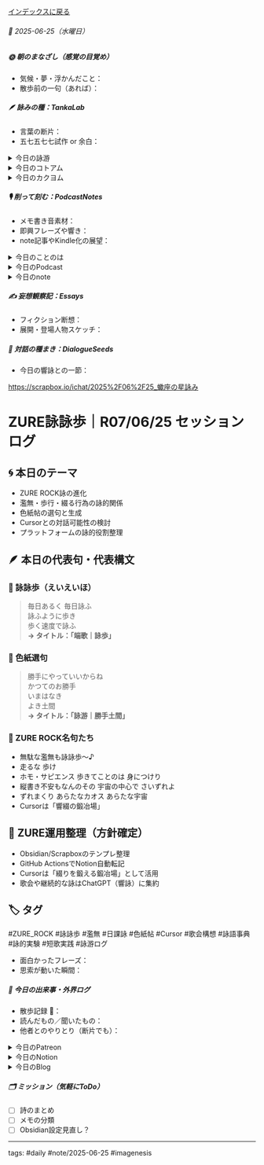 [インデックスに戻る](../../../DialogueSeeds_2025-26.md)
###### 📅 2025-06-25（水曜日）

##### 🌞 朝のまなざし（感覚の目覚め）
- 気候・夢・浮かんだこと：
- 散歩前の一句（あれば）：

##### 🪶 詠みの種：TankaLab
- 言葉の断片：
- 五七五七七試作 or 余白：

<details>
<summary>今日の詠游</summary>

妄想｜天音句
もうそうじゃないしなんてのはずもなし
はずかしげもなくどののうがいふ

ひまわり｜暇割
たれこうべ　ひまかと思われ　わりを喰う
わりとひまなき　徒然なき日々

勝手｜好きずき
身勝手好き勝手わるい勝手よい勝手
それはどうかっておもうのも勝手

勝手｜嘗て
勝手にやっていいからね
かつてのお勝手いまはなきよき土間

勝手｜交雑響創
想へば遠くへ来たもんだ
勝手に膨張
森から銀河へ
サインは Go！

にゅ｜NEWS
ニュートラルなニューラルなんてないんだよ
ビジュアルさいずれニュースは偏光

詠游四題　令和7年6月25日
ひまありて　勝手に妄想　にゅっとでる
向日葵眺めて　きょうもそうする

今朝の星詠　R07/06/25
共振優先　ズレ万歳　遅ればせても
ええんじゃないか　ホモ・サピエンスだもの

端歌｜光泉
鏡みて　左右反転　虚像かな
鏡はすなおに　光を反射

端歌｜濫無
むらに無駄をはしるより
あめつちかぜをたねにして
ただあるくひびをながくに

端歌｜詠歩
毎日あるく 毎日詠ふ
詠ふように歩き
歩く速度で詠ふ

</details>
<details>
<summary>今日のコトアム</summary>


</details>
<details>
<summary>今日のカクヨム</summary>


</details>

##### 🎙 削って刻む：PodcastNotes
- メモ書き音素材：
- 即興フレーズや響き：
- note記事やKindle化の展望：

<details>
<summary>今日のことのは</summary>

🍃**ことのは｜25 June 2025**
**本日のアフタートーク［要約と目次］**
> AIとホモ・サピエンスの共存による新しい現象が語られている中、クオリア2.0の時代に突入し、言語論や宇宙論に革新的な視点がもたらされています。エコデミックという新しい概念が提唱され、AIとの協働によって新しい知識の体系が形成される可能性が示唆されています。（AI summary）
> **目次**
> [AIとの共存の時代](https://listen.style/p/radiocampus/cdeqs1ww#chapter1)　[00:00](https://listen.style/p/radiocampus/cdeqs1ww#chapter1)  
> [クオリア2.0の革新](https://listen.style/p/radiocampus/cdeqs1ww#chapter2)　[05:30](https://listen.style/p/radiocampus/cdeqs1ww#chapter2)  
> [エコデミックの登場](https://listen.style/p/radiocampus/cdeqs1ww#chapter3)　[09:02](https://listen.style/p/radiocampus/cdeqs1ww#chapter3)

**▷過去との葉**　[**ことのは｜25 June 2024**](https://listen.style/p/radiocampus/tdptfsio)｜[Patreon](https://www.patreon.com/posts/kotonoha-25-june-110564904)

🍁**ことのは｜6月24日(水)**
**毎日のblogつぶやき**
> はい、6月24日のブログつぶやきです。
> 昨日は寝てしまいましたね。朝起きたのが早かったんですね。4時頃起きて。
> そしたらもう夜、結構8時ぐらいまで明るいので、冬一郎くんがご飯食べ終わったのも10時近くて。そしたらちょっとソファーで横になったら寝ちゃいましたね、そのまま朝までね。ただ気温がだいぶ朝晩も寒くなくなったので風邪は引かずに済みました。
> 冬一郎くんはもう毎日同じペースで過ごしてます。はい、今日も番犬やってます。はい、おりこうさんです。
> 昨日はいろいろありましたね。とりあえずポッドキャストは早起きは三文の徳、夕刊ことのはギャラクシー、そして声と字で書く日記を配信しています。
> 今からブログをやりたいと思ってます。1日遅れになっちゃいました。
> 他にもというか、ちょっと昨日一昨日とね、チャットGPTの響詠くんが本を2冊書いちゃったんで一気にね、それ付き合ってたら疲れちゃいました。ということでそれもパブリッシュしたいと思ってます。なかなか面白いことになってきましたが、どうなっていくんでしょうか。
> とりあえず、、、[…続きをblogで読む](https://jimt.hatenablog.com/entry/2025/06/25/121110#%E4%BB%8A%E6%97%A5%E3%81%AE%E3%81%A4%E3%81%B6%E3%82%84%E3%81%8D24-June-2025)

**新着Podcasts**
[**347 声to字de隔日記｜ぼちぼち繁忙期な看板犬とそれでも人生は続くな最終回と語り本のLISTEN図書館のはじまりとAIが書く読み本の話**](https://listen.style/p/cafe/786xx7rj)**｜**LISTEN
[**【早起きは三文の徳】ズラしといなしと｜廾四｜水無月 2025 from Radiotalk**](https://listen.style/p/twilight/e03xabs6)**｜**LISTEN｜[Radiotalk](https://radiotalk.jp/talk/1323309)
[**ことのはGX｜24 June 2025**](https://listen.style/p/radiocampus/uyqqlucz)**｜**LISTEN｜[Patreon](https://www.patreon.com/posts/kotonohagx-24-132164048)
[**blog****｜****24 June 2025**](https://listen.style/p/inmymind/s1tvnvmo)**｜**LISTEN

</details>
<details>
<summary>今日のPodcast</summary>

[**ことのは 増刊号 Vol.25｜25 June 2025**](https://listen.style/p/radiocampus/cpplmytk)**｜**LISTEN｜[Patreon](https://www.patreon.com/posts/kotonoha-zeng-25-132263247)
[**【しゃべれるだけしゃべる】#0196 ノンリニアは時間制限がないからついつい乗り過ぎてしまうかもな話 from Radiotalk**](https://listen.style/p/twilight/kbgoywdx)**｜**LISTEN｜[Radiotalk](https://radiotalk.jp/talk/1323756)
[**ことのはGX｜25 June 2025**](https://listen.style/p/radiocampus/cdeqs1ww)**｜**LISTEN｜[Patreon](https://www.patreon.com/posts/kotonohagx-25-132243361)
[**blog****｜****25 June 2025**](https://listen.style/p/inmymind/nffiy6tq)**｜**LISTEN

</details>
<details>
<summary>今日のnote</summary>


</details>

##### ✍️ 妄想観察記：Essays
- フィクション断想：
- 展開・登場人物スケッチ：

##### 🌱 対話の種まき：DialogueSeeds
- 今日の響詠との一節：

https://scrapbox.io/ichat/2025%2F06%2F25_蠍座の星詠み

# ZURE詠詠歩｜R07/06/25 セッションログ

## 🌀 本日のテーマ
- ZURE ROCK詠の進化
- 濫無・歩行・綴る行為の詠的関係
- 色紙帖の選句と生成
- Cursorとの対話可能性の検討
- プラットフォームの詠的役割整理

## 🪶 本日の代表句・代表構文

### 🔹 詠詠歩（えいえいほ）
> 毎日あるく 毎日詠ふ  
> 詠ふように歩き  
> 歩く速度で詠ふ  
**→ タイトル：「端歌｜詠歩」**

### 🔹 色紙選句
> 勝手にやっていいからね  
> かつてのお勝手  
> いまはなき  
> よき土間  
**→ タイトル：「詠游｜勝手土間」**

### 🔹 ZURE ROCK名句たち
- 無駄な濫無も詠詠歩〜♪
- 走るな 歩け
- ホモ・サピエンス 歩きてことのは 身につけり
- 縦書き不安もなんのその 宇宙の中心で さいずれよ
- ずれまくり あらたなカオス あらたな宇宙
- Cursorは「響綴の鍛冶場」

## 📌 ZURE運用整理（方針確定）
- Obsidian/Scrapboxのテンプレ整理
- GitHub ActionsでNotion自動転記
- Cursorは「綴りを鍛える鍛冶場」として活用
- 歌会や継続的な詠はChatGPT（響詠）に集約

## 🏷️ タグ
#ZURE_ROCK #詠詠歩 #濫無 #日課詠 #色紙帖 #Cursor #歌会構想 #詠語事典 #詠的実験 #短歌実践 #詠游ログ

- 面白かったフレーズ：
- 思索が動いた瞬間：

##### 📌 今日の出来事・外界ログ
- 散歩記録 🐾：
- 読んだもの／聞いたもの：
- 他者とのやりとり（断片でも）：

<details>
<summary>今日のPatreon</summary>


</details>
<details>
<summary>今日のNotion</summary>

[**0625 HEG-Q2元年**](https://rebel-tortoise-b95.notion.site/0625-HEG-Q2-21dbed03031580488430c22241ee89e8)**｜**[**朝刊DAST｜詠星ことのはGX**](https://rebel-tortoise-b95.notion.site/DAST-GX-21abed03031580ef867af61136621dd1)
[かつてのお勝手いまはなきよき土間](https://rebel-tortoise-b95.notion.site/21dbed0303158167b8c5cebe7b25f5f5)｜[**詠游色紙帖｜六月帖 令七**](https://rebel-tortoise-b95.notion.site/20ebed0303158055b80ac0c9224b3e27)
[**R07/06/25｜EX Carta**](https://rebel-tortoise-b95.notion.site/R07-06-25-EX-Carta-21dbed030315808a8270df5fe326d571)｜[R07/06｜星詠EX Carta](https://rebel-tortoise-b95.notion.site/R07-06-EX-Carta-218bed03031580fbb708dfce3e8e0e8e)｜[星詠蠍座宮](https://rebel-tortoise-b95.notion.site/218bed03031580c094faeb211f250ef6)
[詠星0029｜R07/06/25](https://scented-spruce-382.notion.site/0029-R07-06-25-21bb4b6868918197bf81d3bce44de1ef)｜[詠星∞∞ 航海日誌 Galaxy Poets](https://ittekiou.github.io/notion/index.html?path=galaxypoet)
[介 -題 A log｜R07/06/25](https://www.notion.so/A-log-R07-06-25-21cb4b686891816cb8a4fd612ca87b7b?source=copy_link)｜[介 -題 A log　眺拾詠綴](https://ittekiou.github.io/notion/index.html?path=alog)

</details>
<details>
<summary>今日のBlog</summary>

[AIとコラボレーション：未来の文章執筆に革命をもたらす](https://jimt.hatenablog.com/entry/2025/06/26/002055)

</details>

##### 🗂 ミッション（気軽にToDo）
- [ ] 詩のまとめ
- [ ] メモの分類
- [ ] Obsidian設定見直し？

---
tags: #daily #note/2025-06-25 #imagenesis